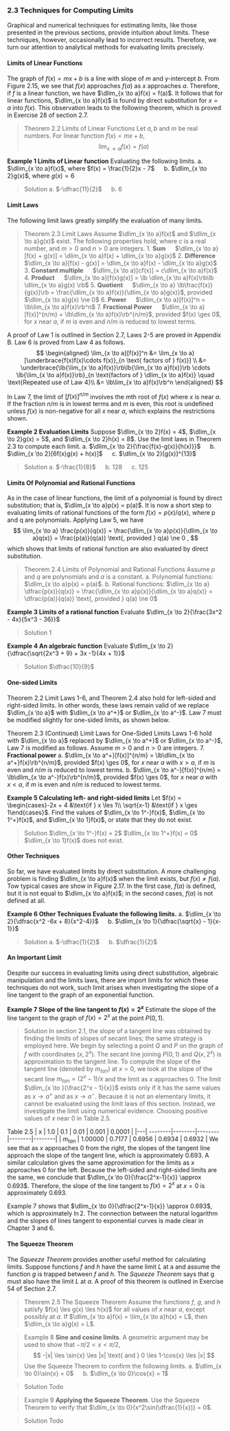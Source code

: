 ### 2.3 Techniques for Computing Limits
Graphical and numerical techniques for estimating limits, like those presented in the previous sections, provide intuition about limits. These techniques, however, occasionally lead to incorrect results. Therefore, we turn our attention to analytical methods for evaluating limits precisely.

#### Limits of Linear Functions
The graph of $f(x) = mx + b$ is a line with slope of $m$ and y-intercept $b$. From Figure 2.15, we see that $f(x)$ approaches $f(a)$ as $x$ approaches $a$. Therefore, if $f$ is a linear function, we have $\dlim_{x \to a}f(x) = f(a)$. It follows that for linear functions, $\dlim_{x \to a}f(x)$ is found by direct substitution for $x=a$ into $f(x)$. This observation leads to the following theorem, which is proved in Exercise 28 of section 2.7.

>Theorem 2.2 Limits of Linear Functions
Let $a, b$ and $m$ be real numbers. For linear function $f(x) = mx + b$,
$$
\lim_{x \to a}f(x) = f(a)
$$

**Example 1 Limits of Linear function** Evaluating the following limits.
a. $\dlim_{x \to a}f(x)$, where $f(x) = \frac{1}{2}x - 7$ &emsp; b. $\dlim_{x \to 2}g(x)$, where $g(x) = 6$
>Solution
a. $-\dfrac{11}{2}$ &emsp; b. $6$

#### Limit Laws
The following limit laws greatly simplify the evaluation of many limits.
> Theorem 2.3 Limit Laws
Assume $\dlim_{x \to a}f(x)$ and $\dlim_{x \to a}g(x)$ exist. The following properties hold, where $c$ is a real number, and $m > 0$ and $n > 0$ are integers.
1\. **Sum** &emsp; $\dlim_{x \to a}[f(x) + g(x)] = \dlim_{x \to a}f(x) + \dlim_{x \to a}g(x)$
2\. **Difference** &emsp; $\dlim_{x \to a}[f(x) - g(x)] = \dlim_{x \to a}f(x) - \dlim_{x \to a}g(x)$
3\. **Constant multiple** &emsp; $\dlim_{x \to a}[cf(x)] = c\dlim_{x \to a}f(x)$
4\. **Product** &emsp; $\dlim_{x \to a}[f(x)g(x)] = \lb \dlim_{x \to a}f(x)\rb\lb \dlim_{x \to a}g(x) \rb$
5\. **Quotient** &emsp; $\dlim_{x \to a} \lb\frac{f(x)}{g(x)}\rb = \frac{\dlim_{x \to a}f(x)}{\dlim_{x \to a}g(x)}$, provided $\dlim_{x \to a}g(x) \ne 0$
6\. **Power** &emsp; $\dlim_{x \to a}[f(x)]^n = \lb\lim_{x \to a}f(x)\rb^n$
7\. **Fractional Power** &emsp; $\dlim_{x \to a}[f(x)]^{n/m} = \lb\dlim_{x \to a}f(x)\rb^{n/m}$, provided $f(x) \ges 0$, for $x$ near $a$, if $m$ is even and $n/m$ is reduced to lowest terms.

A proof of Law 1 is outlined in Section 2.7, Laws 2-5 are proved in Appendix B. Law 6 is proved from Law 4 as follows.
$$
\begin{aligned}
\lim_{x \to a}[f(x)]^n &= \lim_{x \to a}[\underbrace{f(x)f(x)\cdots f(x)}_{n \text{ factors of } f(x)}] \\
&= \underbrace{\lb{\lim_{x \to a}f(x)}\rb\lb{\lim_{x \to a}f(x)}\rb \cdots \lb{\lim_{x \to a}f(x)}\rb}_{n \text{factors of } \dlim_{x \to a}f(x)}  \quad \text{Repeated use of Law 4}\\
&= \lb\lim_{x \to a}f(x)\rb^n
\end{aligned}
$$

In Law 7, the limit of $[f(x)]^{n/m}$ involves the $m$th root of $f(x)$ where $x$ is near $a$. If the fraction $n/m$ is in lowest terms and $m$ is even, this root is undefined unless $f(x)$ is non-negative for all $x$ near $a$, which explains the restrictions shown.

**Example 2 Evaluation Limits**
Suppose $\dlim_{x \to 2}f(x) = 4$, $\dlim_{x \to 2}g(x) = 5$, and $\dlim_{x \to 2}h(x) = 8$. Use the limit laws in Theorem 2.3 to compute each limit.
a. $\dlim_{x \to 2}{\frac{f(x)-g(x)}{h(x)}}$ &emsp; b. $\dlim_{x \to 2}[6f(x)g(x) + h(x)]$ &emsp; c. $\dlim_{x \to 2}[g(x)]^{13}$
>Solution
a. $-\frac{1}{8}$ &emsp; b. $128$ &emsp; c. $125$

#### Limits Of Polynomial and Rational Functions
As in the case of linear functions, the limit of a polynomial is found by direct substitution; that is, $\dlim_{x \to a}p(x) = p(a)$.
It is now a short step to evaluating limits of rational functions of the form $f(x) = p(x)/q(x)$, where p and q are polynomials. Applying Law 5, we have
$$
\lim_{x \to a} \frac{p(x)}{q(x)} = \frac{\dlim_{x \to a}p(x)}{\dlim_{x \to a}q(x)} = \frac{p(a)}{q(a)} \text{, provided } q(a) \ne 0 ,
$$
which shows that limits of rational function are also evaluated by direct substitution.

> Theorem 2.4 Limits of Polynomial and Rational Functions
Assume $p$ and $q$ are polynomials and $a$ is a constant.
a. Polynomial functions:  $\dlim_{x \to a}p(x) = p(a)$.
b. Rational functions: $\dlim_{x \to a} \dfrac{p(x)}{q(x)} = \frac{\dlim_{x \to a}p(x)}{\dlim_{x \to a}q(x)} = \dfrac{p(a)}{q(a)} \text{, provided } q(a) \ne 0$

**Example 3 Limits of a rational function**
Evaluate $\dlim_{x \to 2}{\frac{3x^2 - 4x}{5x^3 - 36}}$
>Solution
$1$

**Example 4 An algebraic function**
Evaluate $\dlim_{x \to 2}{\dfrac{\sqrt{2x^3 + 9} + 3x -1}{4x + 1}}$
>Solution
$\dfrac{10}{9}$

#### One-sided Limits
Theorem 2.2 Limit Laws 1-6, and Theorem 2.4 also hold for left-sided and right-sided limits. In other words, these laws remain valid of we replace $\dlim_{x \to a}$ with $\dlim_{x \to a^+}$ or $\dlim_{x \to a^-}$. Law 7 must be modified slightly for one-sided limits, as shown below.

Theorem 2.3 (Continued) Limit Laws for One-Sided Limits
Laws 1-6 hold with $\dlim_{x \to a}$ replaced by $\dlim_{x \to a^+}$ or $\dlim_{x \to a^-}$, Law 7 is modified as follows. Assume $m > 0$ and $n > 0$ are integers.
7\. **Fractional power**
a. $\dlim_{x \to a^+}[f(x)]^{n/m} = \lb\dlim_{x \to a^+}f(x)\rb^{n/m}$, provided $f(x) \ges 0$, for $x$ near $a$ with $x > a$, if $m$ is even and $n/m$ is reduced to lowest terms.
b. $\dlim_{x \to a^-}[f(x)]^{n/m} = \lb\dlim_{x \to a^-}f(x)\rb^{n/m}$, provided $f(x) \ges 0$, for $x$ near $a$ with $x < a$, if $m$ is even and $n/m$ is reduced to lowest terms.

**Example 5 Calculating left- and right-sided limits**
Let $f(x) = \begin{cases}-2x + 4 &\text{if  } x \les 1\\
\sqrt{x-1}  &\text{if  } x \ges 1\end{cases}$. Find the values of $\dlim_{x \to 1^-}f(x)$, $\dlim_{x \to 1^+}f(x)$, and $\dlim_{x \to 1}f(x)$, or state that they do not exist.
>Solution
$\dlim_{x \to 1^-}f(x) = 2$
$\dlim_{x \to 1^+}f(x) = 0$
$\dlim_{x \to 1}f(x)$ does not exist.

#### Other Techniques
So far, we have evaluated limits by direct substitution. A more challenging problem is finding $\dlim_{x \to a}f(x)$ when the limit exists, but $f(x) \ne f(a)$. Tow typical cases are show in Figure 2.17. In the first case, $f(a)$ is defined, but it is not equal to $\dlim_{x \to a}f(x)$; in the second cases, $f(a)$ is not defined at all.

**Example 6 Other Techniques Evaluate the following limits.**
a. $\dlim_{x \to 2}{\dfrac{x^2 -6x + 8}{x^2-4}}$ &emsp; b. $\dlim_{x \to 1}{\dfrac{\sqrt{x} - 1}{x-1}}$
>Solution
a. $-\dfrac{1}{2}$ &emsp; b. $\dfrac{1}{2}$

#### An Important Limit
Despite our success in evaluating limits using direct substitution, algebraic manipulation and the limits laws, there are import limits for which these techniques do not work, such limit arises when investigating the slope of a line tangent to the graph of an exponential function.

**Example 7 Slope of the line tangent to $f(x) = 2^x$** Estimate the slope of the line tangent to the graph of $f(x) = 2^x$ at the point $P(0, 1)$.
>Solution
In section 2.1, the slope of a tangent line was obtained by finding the limits of slopes of secant lines; the same strategy is employed here. We begin by selecting a point $Q$ and $P$ on the graph of $f$ with coordinates $(x, 2^x)$. The secant line joining $P(0, 1)$ and $Q(x, 2^x)$ is approximation to the tangent line. To compute the slope of the tangent line (denoted by $m_{tan}$) at $x=0$, we look at the slope of the secant line $m_{tan} = (2^x - 1)/x$ and the limit as $x$ approaches $0$.
The limit $\dlim_{x \to }{\frac{2^x - 1}{x}}$ exists only if it has the same values as $x \to a^+$ and as $x \to a^-$. Because it is not an elementary limits, it cannot be evaluated using the limit laws of this section. Instead, we investigate the limit using numerical evidence. Choosing positive values of $x$ near $0$ in Table 2.5.

Table 2.5
| x | 1.0     | 0.1    | 0.01   | 0.001  | 0.0001 |
|---| --------|--------|--------|--------|--------|
| $m_{tan}$ | 1.00000 | 0.7177 | 0.6956 | 0.6934 | 0.6932 |
We see that as $x$ approaches $0$ from the right, the slopes of the tangent line approach the slope of the tangent line, which is approximately $0.693$. A similar calculation gives the same approximation for the limits as $x$ approaches $0$ for the left.
Because the left-sided and right-sided limits are the same, we conclude that $\dlim_{x \to 0}{\frac{2^x-1}{x}} \approx 0.693$. Therefore, the slope of the line tangent to $f(x) = 2^x$ at $x=0$ is approximately 0.693.

Example 7 shows that $\dlim_{x \to 0}{\dfrac{2^x-1}{x}} \approx 0.693$, which is approximately $\ln 2$. The connection between the natural logarithm and the slopes of lines tangent to exponential curves is made clear in Chapter 3 and 6.

#### The Squeeze Theorem
The *Squeeze Theorem* provides another useful method for calculating limits. Suppose functions $f$ and $h$ have the same limit $L$ at a and assume the function $g$ is trapped between $f$ and $h$. The *Squeeze Theorem* says that g must also have the limit $L$ at $a$. A proof of this theorem is outlined in Exercise 54 of Section 2.7.

>Theorem 2.5 The Squeeze Theorem
Assume the functions $f$, $g$, and $h$ satisfy $f(x) \les g(x) \les h(x)$ for all values of $x$ near $a$, except possibly at $a$. If $\dlim_{x \to a}f(x) = \lim_{x \to a}h(x) = L$, then $\dlim_{x \to a}g(x) = L$.

>Example 8
**Sine and cosine limits**. A geometric argument may be used to show that $-\pi/2 < x < \pi/2$,
$$
-|x| \les \sin{x} \les |x| \text{ and } 0 \les 1-\cos{x} \les |x|
$$
Use the Squeeze Theorem to confirm the following limits.
a. $\dlim_{x \to 0}\sin{x} = 0$ &emsp; b. $\dlim_{x \to 0}\cos{x} = 1$

>Solution
Todo

>Example 9
**Applying the Squeeze Theorem**. Use the Squeeze Theorem to verify that $\dlim_{x \to 0}{x^2\sin(\dfrac{1}{x})} = 0$.

>Solution
Todo
